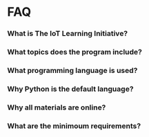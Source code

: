 FAQ
==


### What is The IoT Learning Initiative?

### What topics does the program include?

### What programming language is used?

### Why Python is the default language?

### Why all materials are online?

### What are the minimoum requirements?




